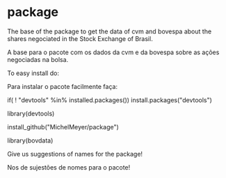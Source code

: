 ﻿# package

The base of the package to get the data of cvm and bovespa about the shares negociated in the Stock Exchange of Brasil.

A base para o pacote com os dados da cvm e da bovespa sobre as ações negociadas na bolsa.

To easy install do:

Para instalar o pacote facilmente faça:


if( ! "devtools" %in% installed.packages()) install.packages("devtools")

library(devtools)

install_github("MichelMeyer/package")

library(bovdata)


Give us suggestions of names for the package!

Nos de sujestões de nomes para o pacote!
